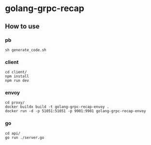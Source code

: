 # golang-grpc-recap

## How to use

### pb
```
sh generate_code.sh
```

### client
```
cd client/
npm install
npm run dev
```

### envoy
```
cd proxy/
docker buildx build -t golang-grpc-recap-envoy .
docker run -d -p 51051:51051 -p 9901:9901 golang-grpc-recap-envoy
```

### go
```
cd api/
go run ./server.go
```
